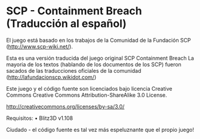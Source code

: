 # SCP - Containment Breach  (Traducción al español) 

El juego está basado en los trabajos de la Comunidad de la Fundación SCP (http://www.scp-wiki.net/).

Esta es una versión traducida del juego original SCP Containment Breach
La mayoria de los textos (hablando de los documentos de los SCP) fueron sacados de las traducciones oficiales de la comunidad (http://lafundacionscp.wikidot.com/)

Este juego y el código fuente son licenciados bajo licencia Creative Commons Creative Commons Attribution-ShareAlike 3.0 License.


http://creativecommons.org/licenses/by-sa/3.0/

Requisitos:
•	Blitz3D v1.108

 Ciudado - el código fuente es tal vez más espeluznante que el propio juego!
